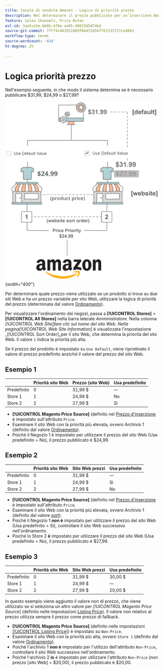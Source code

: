 ```yaml
---
title: Canale di vendita Amazon - Logica di priorità prezzo
description: Nel determinare il prezzo pubblicato per un’inserzione Amazon, il canale di vendita Amazon applica la priorità.
feature: Sales Channels, Price Rules
exl-id: 3aa5ce5e-bb8b-4f9e-ae95-d961565474bd
source-git-commit: 7fff4c463551089fb64f2d5bf7bf23f272ce4663
workflow-type: tm+mt
source-wordcount: '414'
ht-degree: 2%

---
```


# Logica priorità prezzo

Nell&#39;esempio seguente, in che modo il sistema determina se è necessario pubblicare $31,99, $24,99 o $27,99?

![Ambito prezzo Commerce](assets/amazon-price-scope.png){width="400"}

Per determinare quale prezzo viene utilizzato se un prodotto si trova su due siti Web e ha un prezzo variabile per sito Web, utilizzare la logica di priorità del prezzo (determinata dal valore [Ordinamento](https://experienceleague.adobe.com/docs/commerce-admin/stores-sales/site-store/store-views.html)).

Per visualizzare l&#39;ordinamento dei negozi, passa a **[!UICONTROL Stores]** > **[!UICONTROL All Stores]** nella barra laterale _Amministratore_. Nella colonna _[!UICONTROL Web Site]_fare clic sul nome del sito Web. Nella pagina_[!UICONTROL Web Site Information]_ è visualizzata l&#39;impostazione _[!UICONTROL Sort Order]_per il sito Web, che determina la priorità del sito Web. Il valore `1` indica la priorità più alta.

Se il prezzo del prodotto è impostato su `Use Default`, viene ripristinato il valore di prezzo predefinito anziché il valore del prezzo del sito Web.

## Esempio 1

|         | Priorità sito Web | Prezzo (sito Web) | Usa predefinito |
|---------|------------------|-----------------|-------------|
| Predefinito | 0 | 31,99 $ | — |
| Store 1 | 1 | 24,99 $ | No |
| Store 2 | 2 | 27,99 $ | Sì |

- **[!UICONTROL Magento Price Source]** (definito nel [Prezzo d&#39;inserzione](./listing-price.md) è impostato sull&#39;attributo `Price`.
- Esaminare il sito Web con la priorità più elevata, ovvero Archivio 1 (definito dal valore [Ordinamento](https://experienceleague.adobe.com/docs/commerce-admin/stores-sales/site-store/store-views.html)).
- Poiché il Negozio 1 è impostato per utilizzare il prezzo del sito Web (Usa predefinito = No), il prezzo pubblicato è $24,99.

## Esempio 2

|         | Priorità sito Web | Sito Web prezzi | Usa predefinito |
|---------|------------------|---------------|-------------|
| Predefinito | 0 | 31,99 $ | — |
| Store 1 | 1 | 24,99 $ | Sì |
| Store 2 | 2 | 27,99 $ | No |

- **[!UICONTROL Magento Price Source]** (definito nel [Prezzo d&#39;inserzione](./listing-price.md) è impostato sull&#39;attributo `Price`.
- Esaminare il sito Web con la priorità più elevata, ovvero Archivio 1 (definito dal valore [sort](https://experienceleague.adobe.com/docs/commerce-admin/stores-sales/site-store/store-views.html)).
- Poiché il Negozio 1 **non è** impostato per utilizzare il prezzo del sito Web (Usa predefinito = Sì), controllare il sito Web successivo nell&#39;ordinamento.
- Poiché lo Store 2 **è** impostato per utilizzare il prezzo del sito Web (Usa predefinito = No), il prezzo pubblicato è $27,99.

## Esempio 3

|         | Priorità sito Web | Sito Web prezzi | Usa predefinito |
|---------|------------------|---------------|-------------|
| Predefinito | 0 | 31,99 $ | 30,00 $ |
| Store 1 | 1 | 24,99 $ | — |
| Store 2 | 2 | 27,99 $ | 20,00 $ |

In questo esempio viene aggiunto il valore non di prezzo, che viene utilizzato se si seleziona un altro valore per _[!UICONTROL Magento Price Source_] (definito nelle impostazioni [Listing Price](./listing-price.md)). Il valore non relativo al prezzo utilizza sempre il prezzo come prezzo di fallback.

- **[!UICONTROL Magento Price Source]** (definito nelle impostazioni [[!UICONTROL Listing Price]](./listing-price.md)) è impostato su `Non-Price`.
- Esaminare il sito Web con la priorità più alta, ovvero `Store 1` (definito dal valore [Ordinamento](https://experienceleague.adobe.com/docs/commerce-admin/stores-sales/site-store/store-views.html)).
- Poiché l&#39;archivio 1 **non è** impostato per l&#39;utilizzo dell&#39;attributo `Non-Price`, controllare il sito Web successivo nell&#39;ordinamento.
- Poiché l&#39;archivio 2 **is** è impostato per utilizzare l&#39;attributo `Non-Price` (non prezzo [sito Web] = $20,00), il prezzo pubblicato è $20,00.
